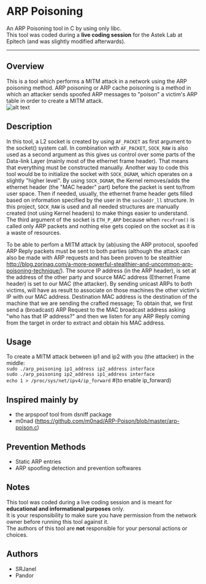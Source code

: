 # ARP Poisoning
An ARP Poisoning tool in C by using only libc.  
This tool was coded during a **live coding session** for the Astek Lab at Epitech (and was slightly modified afterwards).  
***

## Overview
This is a tool which performs a MITM attack in a network using the ARP poisoning method.
ARP poisoning or ARP cache poisoning is a method in which an attacker sends spoofed ARP messages to "poison" a victim's ARP table in order to create a MITM attack.  
![alt text](https://tournasdimitrios1.files.wordpress.com/2011/02/arp-spoofing.png "MITM attack pic example")

## Description
In this tool, a L2 socket is created by using `AF_PACKET` as first argument to the socket() system call. In combination with `AF_PACKET`, `SOCK_RAW` is also used as a second argument as this gives us control over some parts of the Data-link Layer (mainly most of the ethernet frame header). That means that everything must be constructed manually. Another way to code this tool would be to initialize the socket with `SOCK_DGRAM`, which operates on a slightly "higher level". By using `SOCK_DGRAM`, the Kernel removes/adds the ethernet header (the "MAC header" part) before the packet is sent to/from user space. Then if needed, usually, the ethernet frame header gets filled based on information specified by the user in the `sockaddr_ll` structure. In this project, `SOCK_RAW` is used and all needed structures are manually created (not using Kernel headers) to make things easier to understand. The third argument of the socket is `ETH_P_ARP` because when `recvfrom()` is called only ARP packets and nothing else gets copied on the socket as it is a waste of resources.

To be able to perfom a MITM attack by (ab)using the ARP protocol, spoofed ARP Reply packets must be sent to both parties (although the attack can also be made with ARP requests and has been proven to be stealthier http://blog.zorinaq.com/a-more-powerful-stealthier-and-uncommon-arp-poisoning-technique/). The source IP address (in the ARP header), is set at the address of the other party and source MAC address (Ethernet Frame header) is set to our MAC (the attacker). By sending unicast ARPs to both victims, will have as result to associate on those machines the other victim's IP with our MAC address. Destination MAC address is the destination of the machine that we are sending the crafted message; To obtain that, we first send a (broadcast) ARP Request to the MAC broadcast address asking "who has that IP address?" and then we listen for any ARP Reply coming from the target in order to extract and obtain his MAC address.

## Usage
To create a MITM attack between ip1 and ip2 with you (the attacker) in the middle:  
```sudo ./arp_poisoning ip1_address ip2_address interface```  
```sudo ./arp_poisoning ip2_address ip1_address interface```  
```echo 1 > /proc/sys/net/ipv4/ip_forward``` #(to enable ip_forward)  

## Inspired mainly by
* the arpspoof tool from dsniff package
* m0nad (https://github.com/m0nad/ARP-Poison/blob/master/arp-poison.c)

## Prevention Methods
* Static ARP entries
* ARP spoofing detection and prevention softwares

## Notes
This tool was coded during a live coding session and is meant for **educational and informational purposes** only.  
It is your responsibility to make sure you have permission from the network owner before running this tool against it.  
The authors of this tool are **not** responsible for your personal actions or choices.

## Authors
* SRJanel
* Pandor
